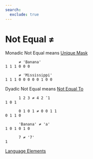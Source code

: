 ```yaml
---
search:
  exclude: true
---
```

<h1 class="heading"><span class="name">Not Equal</span> <span class="command">≠</span></h1>

Monadic Not Equal means
[Unique Mask](../primitive-functions/unique-mask.md)
```apl
      ≠ 'Banana'
1 1 1 0 0 0

      ≠ 'Mississippi'
1 1 1 0 0 0 0 0 1 0 0
```

Dyadic Not Equal means
[Not Equal To](../primitive-functions/not-equal.md)
```apl
      1 2 3 ≠ 4 2 ¯1
1 0 1

      0 1 0 1 ≠ 0 0 1 1
0 1 1 0

      'Banana' ≠ 'a'
1 0 1 0 1 0

      7 ≠ '7'
1
```
[Language Elements](./language-elements.md)


